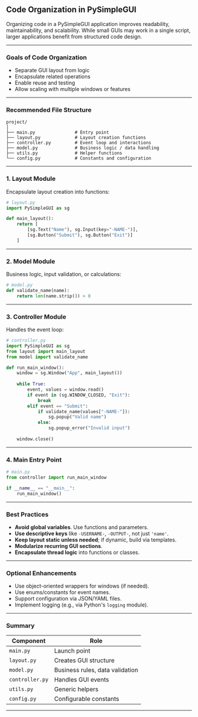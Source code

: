 ## Code Organization in PySimpleGUI

Organizing code in a PySimpleGUI application improves readability, maintainability, and scalability. While small GUIs may work in a single script, larger applications benefit from structured code design.

---

### Goals of Code Organization

- Separate GUI layout from logic  
- Encapsulate related operations  
- Enable reuse and testing  
- Allow scaling with multiple windows or features  

---

### Recommended File Structure

```
project/
│
├── main.py               # Entry point
├── layout.py             # Layout creation functions
├── controller.py         # Event loop and interactions
├── model.py              # Business logic / data handling
├── utils.py              # Helper functions
└── config.py             # Constants and configuration
```

---

### 1. Layout Module

Encapsulate layout creation into functions:

```python
# layout.py
import PySimpleGUI as sg

def main_layout():
    return [
        [sg.Text("Name"), sg.Input(key="-NAME-")],
        [sg.Button("Submit"), sg.Button("Exit")]
    ]
```

---

### 2. Model Module

Business logic, input validation, or calculations:

```python
# model.py
def validate_name(name):
    return len(name.strip()) > 0
```

---

### 3. Controller Module

Handles the event loop:

```python
# controller.py
import PySimpleGUI as sg
from layout import main_layout
from model import validate_name

def run_main_window():
    window = sg.Window("App", main_layout())
    
    while True:
        event, values = window.read()
        if event in (sg.WINDOW_CLOSED, "Exit"):
            break
        elif event == "Submit":
            if validate_name(values["-NAME-"]):
                sg.popup("Valid name")
            else:
                sg.popup_error("Invalid input")
    
    window.close()
```

---

### 4. Main Entry Point

```python
# main.py
from controller import run_main_window

if __name__ == "__main__":
    run_main_window()
```

---

### Best Practices

- **Avoid global variables**. Use functions and parameters.
- **Use descriptive keys** like `-USERNAME-`, `-OUTPUT-`, not just `'name'`.
- **Keep layout static unless needed**; if dynamic, build via templates.
- **Modularize recurring GUI sections**.
- **Encapsulate thread logic** into functions or classes.

---

### Optional Enhancements

- Use object-oriented wrappers for windows (if needed).
- Use enums/constants for event names.
- Support configuration via JSON/YAML files.
- Implement logging (e.g., via Python's `logging` module).

---

### Summary

| Component      | Role                                      |
|----------------|-------------------------------------------|
| `main.py`      | Launch point                              |
| `layout.py`    | Creates GUI structure                     |
| `model.py`     | Business rules, data validation           |
| `controller.py`| Handles GUI events                        |
| `utils.py`     | Generic helpers                           |
| `config.py`    | Configurable constants                    |

---

